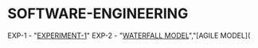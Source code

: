 # SOFTWARE-ENGINEERING
EXP-1 - "[EXPERIMENT-1](https://github.com/SujanVulasala/SOFTWARE-ENGINEERING/tree/main/SE-EXP-1)"
EXP-2 - "[WATERFALL MODEL](https://github.com/SujanVulasala/SOFTWARE-ENGINEERING/tree/main/SE%20EXP-2/Waterfall)","[AGILE MODEL](
